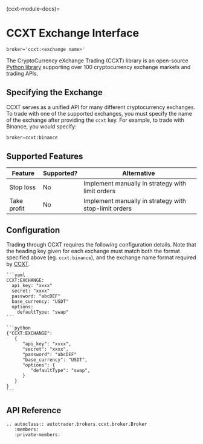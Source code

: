 (ccxt-module-docs)=
# CCXT Exchange Interface
`broker='ccxt:<exchange name>'`

The CryptoCurrency eXchange Trading (CCXT) library is an open-source 
[Python library](https://github.com/ccxt/ccxt) supporting over 100 
cryptocurrency exchange markets and trading APIs.



## Specifying the Exchange
CCXT serves as a unified API for many different cryptocurrency exchanges.
To trade with one of the supported exchanges, you must specify the name
of the exchange after providing the `ccxt` key. For example, to trade 
with Binance, you would specify:


```python
broker=ccxt:binance
```


## Supported Features

| Feature | Supported? | Alternative | 
| ------- | ---------- | ----------- |
| Stop loss | No | Implement manually in strategy with limit orders |
| Take profit | No | Implement manually in strategy with stop-limit orders |


## Configuration

Trading through CCXT requires the following configuration details. Note that
the heading key given for each exchange must match both the format specified
above (eg. `ccxt:binance`), and the exchange name format required by 
[CCXT](https://github.com/ccxt/ccxt).

````{tab} keys.yaml configuration
```yaml
CCXT:EXCHANGE:
  api_key: "xxxx"
  secret: "xxxx"
  password: "abcDEF"
  base_currency: "USDT"
  options:
    defaultType: "swap"
```
````
````{tab} Dictionary configuration
```python
{"CCXT:EXCHANGE":
   {
      "api_key": "xxxx",
      "secret": "xxxx",
      "password": "abcDEF"
      "base_currency": "USDT",
      "options": {
         "defaultType": "swap",
      }
   }
}
```
````



## API Reference
```{eval-rst}
.. autoclass:: autotrader.brokers.ccxt.broker.Broker
   :members:
   :private-members:
```
